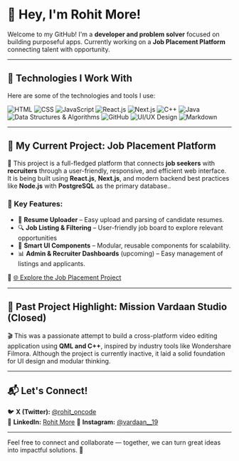 # 👋 Hey, I'm Rohit More!

Welcome to my GitHub! I'm a **developer and problem solver** focused on building purposeful apps. Currently working on a **Job Placement Platform** connecting talent with opportunity.

---

## 🚀 Technologies I Work With

Here are some of the technologies and tools I use:

<p align="left">
  <img src="https://img.shields.io/badge/HTML-E34F26?style=for-the-badge&logo=html5&logoColor=white" alt="HTML" />
  <img src="https://img.shields.io/badge/CSS-1572B6?style=for-the-badge&logo=css3&logoColor=white" alt="CSS" />
  <img src="https://img.shields.io/badge/JavaScript-F7DF1E?style=for-the-badge&logo=javascript&logoColor=black" alt="JavaScript" />
  <img src="https://img.shields.io/badge/React-20232A?style=for-the-badge&logo=react&logoColor=61DAFB" alt="React.js" />
  <img src="https://img.shields.io/badge/Next.js-000000?style=for-the-badge&logo=nextdotjs&logoColor=white" alt="Next.js" />
  <img src="https://img.shields.io/badge/C++-00599C?style=for-the-badge&logo=cplusplus&logoColor=white" alt="C++" />
  <img src="https://img.shields.io/badge/Java-007396?style=for-the-badge&logo=java&logoColor=white" alt="Java" />
  <img src="https://img.shields.io/badge/DSA-264653?style=for-the-badge&logo=code&logoColor=white" alt="Data Structures & Algorithms" />
  <img src="https://img.shields.io/badge/GitHub-181717?style=for-the-badge&logo=github&logoColor=white" alt="GitHub" />
  <img src="https://img.shields.io/badge/UI/UX Design-000000?style=for-the-badge&logo=figma&logoColor=white" alt="UI/UX Design" />
  <img src="https://img.shields.io/badge/Markdown-000000?style=for-the-badge&logo=markdown&logoColor=white" alt="Markdown" />
</p>


---

## 🎯 My Current Project: **Job Placement Platform**

🚀 This project is a full-fledged platform that connects **job seekers** with **recruiters** through a user-friendly, responsive, and efficient web interface. It is being built using **React.js**, **Next.js**, and modern backend best practices like **Node.js** with **PostgreSQL** as the primary database..

### 💼 Key Features:
- 📄 **Resume Uploader** – Easy upload and parsing of candidate resumes.
- 🔍 **Job Listing & Filtering** – User-friendly job board to explore relevant opportunities
- 🧠 **Smart UI Components** – Modular, reusable components for scalability.
- 📊 **Admin & Recruiter Dashboards** (upcoming) – Easy management of listings and applicants.

🔗 [🌐 Explore the Job Placement Project](https://github.com/rohitcpp/job-placement)

---

## 📂 Past Project Highlight: **Mission Vardaan Studio** (Closed)

🎬 This was a passionate attempt to build a cross-platform video editing application using **QML and C++**, inspired by industry tools like Wondershare Filmora. Although the project is currently inactive, it laid a solid foundation for UI design and modular thinking.

---

## 📬 Let's Connect!

🐦 **X (Twitter):** [@rohit_oncode](https://x.com/rohit_oncode)   
🔗 **LinkedIn:** [Rohit More](https://www.linkedin.com/in/rohit--more/)
📸 **Instagram:** [@vardaan__19](https://www.instagram.com/vardaan__19)

---

Feel free to connect and collaborate — together, we can turn great ideas into impactful solutions. 🚀
